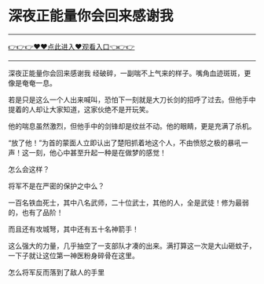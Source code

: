 # 深夜正能量你会回来感谢我

<hr/> <a href="https://github.com/nemmp/jaok/issues/2">👉👉👉♥♥点此进入♥观看入口👈👉👉</a><hr/>

深夜正能量你会回来感谢我
经破碎，一副喘不上气来的样子。嘴角血迹斑斑，更像是奄奄一息。

若是只是这么一个人出来喊叫，恐怕下一刻就是大刀长剑的招呼了过去。但他手中提着的人却让大家知道，这家伙绝不是开玩笑。

他的喘息虽然激烈，但他手中的剑锋却是纹丝不动。他的眼睛，更是充满了杀机。

“放了他！”为首的蒙面人立即认出了楚阳抓着地这个人，不由愤怒之极的暴吼一声！这一刻，他心中甚至升起一种是在做梦的感觉！

怎么会这样？

将军不是在严密的保护之中么？

一百名铁血死士，其中八名武师，二十位武士，其他的人，全是武徒！修为最弱的，也有了品阶！

而且还有攻城弩，其中还有五十名神箭手！

这么强大的力量，几乎抽空了一支部队才凑的出来。满打算这一次是大山砸蚊子，一下子就让这位第一神医粉身碎骨在这里。

怎么将军反而落到了敌人的手里
